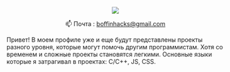 <p align='center'>
<a# Привет :alien:</a>
   <a href="https://t.me/BoffinHack">
       <img src="https://img.shields.io/badge/Telegram-2CA5E0?style=for-the-badge&logo=telegram&logoColor=white"/>
   </a>
<p align='center'>
   📫 Почта : <a href='boffinhacks@gmail.com'>boffinhacks@gmail.com</a>
</p>

Привет! В моем профиле уже и еще будут представлены проекты разного уровня, которые могут помочь другим программистам. Хотя со временем и сложные проекты становятся легкими. 
Основные языки которые я затрагивал в проектах: С/C++, JS, CSS.
